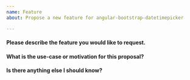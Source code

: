 ```yaml
---
name: Feature
about: Propose a new feature for angular-bootstrap-datetimepicker

---
```


#### Please describe the feature you would like to request.


#### What is the use-case or motivation for this proposal?


#### Is there anything else I should know?
